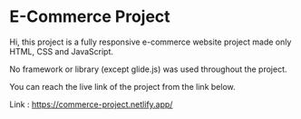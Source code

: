  # E-Commerce Project


Hi, this project is a fully responsive e-commerce website project made only HTML, CSS and JavaScript.

No framework or library (except glide.js) was used throughout the project.


You can reach the live link of the project from the link below.

Link : https://commerce-project.netlify.app/

